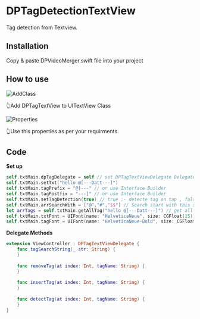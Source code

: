 # DPTagDetectionTextView
Tag detection from Textview.



## Installation
Copy & paste DPVideoMerger.swift file into your project



## How to use
![AddClass](https://user-images.githubusercontent.com/19645535/42803028-4d108e06-89c2-11e8-9b4a-8cbd92db385d.png)

👆Add DPTagTextView to UITextView Class

![Properties](https://user-images.githubusercontent.com/19645535/42803080-775b94f8-89c2-11e8-9535-041adf802675.png)

👆Use this properties as per your requirments.



## Code

**Set up**
```swift
self.txtMain.dpTagDelegate = self // set DPTagTextViewDelegate Delegate 
self.txtMain.setTxt("hello @[---Datt---]")
self.txtMain.tagPrefix = "@[---" // or use Interface Builder
self.txtMain.tagPostfix = "---]" // or use Interface Builder
self.txtMain.setTagDetection(true) // true :- detecte tag on tap , false :- Search Tags using @,#,etc.
self.txtMain.arrSearchWith = ["@","#","$$"] // Search start with this strings.
let arrTags = self.txtMain.getAllTag("hello @[---Datt---]") // get all tags from string.
self.txtMain.txtFont = UIFont(name: "HelveticaNeue", size: CGFloat(15))! // set textview text font family 
self.txtMain.tagFont = UIFont(name: "HelveticaNeue-Bold", size: CGFloat(17.0))! // set textview tag font family 
```

**Delegate Methods**
```swift
extension ViewController : DPTagTextViewDelegate {
    func tagSearchString(_ str: String) {
    }
    
    func removeTag(at index: Int, tagName: String) {
    }
    
    func insertTag(at index: Int, tagName: String) {
    }
    
    func detectTag(at index: Int, tagName: String) {
    }
}
```
